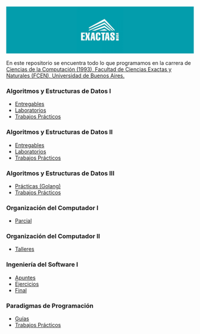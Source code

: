 ![Logo](Logo.png)

En este repositorio se encuentra todo lo que programamos en la carrera de [Ciencias de la Computación (1993), Facultad de Ciencias Exactas y Naturales (FCEN), Universidad de Buenos Aires.
](https://computacion.dc.uba.ar/plan-de-estudios-1993/)

### Algoritmos y Estructuras de Datos I

- [Entregables](Algoritmos-1/Entregables/)
- [Laboratorios](Algoritmos-1/Laboratorios/)
- [Trabajos Prácticos](Algoritmos-1/Trabajos-Prácticos/)

### Algoritmos y Estructuras de Datos II

- [Entregables](Algoritmos-2/Entregables/)
- [Laboratorios](Algoritmos-2/Laboratorios/)
- [Trabajos Prácticos](Algoritmos-2/Trabajos-Prácticos/) 

### Algoritmos y Estructuras de Datos III

- [Prácticas (Golang)](Algoritmos-3/Practicas/)
- [Trabajos Prácticos](Algoritmos-3/Trabajos-Prácticos)

### Organización del Computador I

- [Parcial](OrganizaciónDelComputador-1/Parcial)

### Organización del Computador II

- [Talleres](OrganizaciónDelComputador-2/Talleres)


### Ingeniería del Software I

- [Apuntes](IngenieríaDelSoftware-1/Apuntes)
- [Ejercicios](IngenieríaDelSoftware-1/Ejercicios)
- [Final](IngenieríaDelSoftware-1/Final)

### Paradigmas de Programación

- [Guías](ParadigmasDeProgramación/Guias)
- [Trabajos Prácticos](ParadigmasDeProgramación/Trabajos-Prácticos)
















